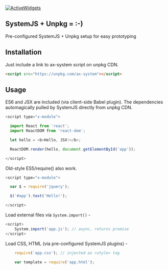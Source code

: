 

[![ActiveWidgets](http://www.activewidgets.com/include/logo/aw-logo-40.png?vue-adapter-readme)](http://www.activewidgets.com/)

## SystemJS + Unpkg = :-)

Pre-configured SystemJS + Unpkg setup for easy prototyping

## Installation

Just include a link to ax-system script on unpkg CDN.

```html
<script src="https://unpkg.com/ax-system"></script>
```

## Usage

ES6 and JSX are included (via client-side Babel plugin). The dependencies automagically pulled by SystemJS directly from unpkg CDN.

```js
<script type="x-module">

  import React from 'react';
  import ReactDOM from 'react-dom';

  let hello = <b>Hello, JSX!</b>;

  ReactDOM.render(hello, document.getElementById('app'));

</script>
```

Old-style ES5/require() also work.

```js
<script type="x-module">

  var $ = require('jquery');

  $('#app').text('Hello!');

</script>
```

Load external files via `System.import()` -

```js
<script>
    System.import('app.js'); // async, returns promise
</script>
```

Load CSS, HTML (via pre-configured SystemJS plugins) - 

```js
    require('app.css'); // injected as <style> tag
    
    var template = require('app.html');
```
